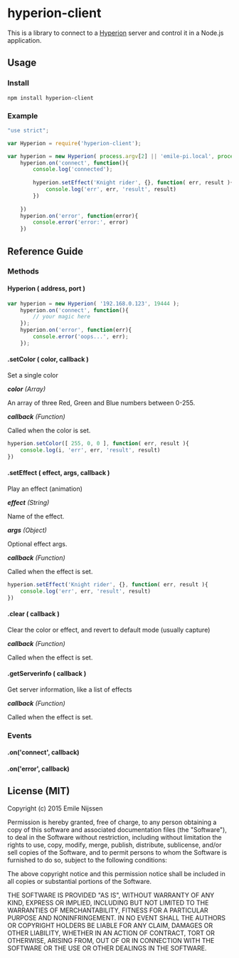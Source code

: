 # hyperion-client

This is a library to connect to a [Hyperion](https://github.com/tvdzwan/hyperion) server and control it in a Node.js application.

## Usage
### Install
`npm install hyperion-client`

### Example

```javascript
"use strict";

var Hyperion = require('hyperion-client');

var hyperion = new Hyperion( process.argv[2] || 'emile-pi.local', process.argv[3] || 19444 );
	hyperion.on('connect', function(){
		console.log('connected');
		
		hyperion.setEffect('Knight rider', {}, function( err, result ){
			console.log('err', err, 'result', result)
		})
		
	})
	hyperion.on('error', function(error){
		console.error('error:', error)
	})
```

## Reference Guide
### Methods
#### Hyperion ( address, port )

```javascript
var hyperion = new Hyperion( '192.168.0.123', 19444 );
	hyperion.on('connect', function(){
		// your magic here
	});
	hyperion.on('error', function(err){
		console.error('oops...', err);
	});
```

#### .setColor ( color, callback )

Set a single color

___color___ _(Array)_

An array of three Red, Green and Blue numbers between 0-255.

___callback___ _(Function)_

Called when the color is set.

```javascript
hyperion.setColor([ 255, 0, 0 ], function( err, result ){
	console.log(i, 'err', err, 'result', result)
})
```

#### .setEffect ( effect, args, callback )

Play an effect (animation)

___effect___ _(String)_

Name of the effect.

___args___ _(Object)_

Optional effect args.

___callback___ _(Function)_

Called when the effect is set.

```javascript
hyperion.setEffect('Knight rider', {}, function( err, result ){
	console.log('err', err, 'result', result)
})
```

#### .clear ( callback )

Clear the color or effect, and revert to default mode (usually capture)

___callback___ _(Function)_

Called when the effect is set.

#### .getServerinfo ( callback )

Get server information, like a list of effects

___callback___ _(Function)_

Called when the effect is set.


### Events
#### .on('connect', callback)
#### .on('error', callback)

## License (MIT)
Copyright (c) 2015 Emile Nijssen


Permission is hereby granted, free of charge, to any person obtaining a copy of this software and associated documentation files (the "Software"), to deal in the Software without restriction, including without limitation the rights to use, copy, modify, merge, publish, distribute, sublicense, and/or sell copies of the Software, and to permit persons to whom the Software is furnished to do so, subject to the following conditions:

The above copyright notice and this permission notice shall be included in all copies or substantial portions of the Software.

THE SOFTWARE IS PROVIDED "AS IS", WITHOUT WARRANTY OF ANY KIND, EXPRESS OR IMPLIED, INCLUDING BUT NOT LIMITED TO THE WARRANTIES OF MERCHANTABILITY, FITNESS FOR A PARTICULAR PURPOSE AND NONINFRINGEMENT. IN NO EVENT SHALL THE AUTHORS OR COPYRIGHT HOLDERS BE LIABLE FOR ANY CLAIM, DAMAGES OR OTHER LIABILITY, WHETHER IN AN ACTION OF CONTRACT, TORT OR OTHERWISE, ARISING FROM, OUT OF OR IN CONNECTION WITH THE SOFTWARE OR THE USE OR OTHER DEALINGS IN THE SOFTWARE.